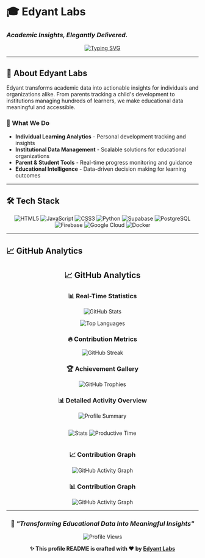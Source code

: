 # 🎓 Edyant Labs
### *Academic Insights, Elegantly Delivered.*

<div align="center">

[![Typing SVG](https://readme-typing-svg.herokuapp.com?font=Fira+Code&size=24&duration=3000&pause=1000&color=00D4FF&center=true&vCenter=true&width=600&lines=Welcome+to+Edyant+Labs;Academic+Research+%26+Innovation;Data-Driven+Solutions;Building+the+Future+of+Education)](https://git.io/typing-svg)

</div>

---

## 🚀 About Edyant Labs

Edyant transforms academic data into actionable insights for individuals and organizations alike. From parents tracking a child's development to institutions managing hundreds of learners, we make educational data meaningful and accessible.

### 🎯 What We Do
- **Individual Learning Analytics** - Personal development tracking and insights
- **Institutional Data Management** - Scalable solutions for educational organizations
- **Parent & Student Tools** - Real-time progress monitoring and guidance
- **Educational Intelligence** - Data-driven decision making for learning outcomes

---

## 🛠️ Tech Stack

<div align="center">

![HTML5](https://img.shields.io/badge/HTML5-E34F26?style=for-the-badge&logo=html5&logoColor=white)
![JavaScript](https://img.shields.io/badge/JavaScript-F7DF1E?style=for-the-badge&logo=javascript&logoColor=black)
![CSS3](https://img.shields.io/badge/CSS3-1572B6?style=for-the-badge&logo=css3&logoColor=white)
![Python](https://img.shields.io/badge/Python-3776AB?style=for-the-badge&logo=python&logoColor=white)
![Supabase](https://img.shields.io/badge/Supabase-3ECF8E?style=for-the-badge&logo=supabase&logoColor=white)
![PostgreSQL](https://img.shields.io/badge/PostgreSQL-316192?style=for-the-badge&logo=postgresql&logoColor=white)
![Firebase](https://img.shields.io/badge/Firebase-FFCA28?style=for-the-badge&logo=firebase&logoColor=black)
![Google Cloud](https://img.shields.io/badge/Google_Cloud-4285F4?style=for-the-badge&logo=google-cloud&logoColor=white)
![Docker](https://img.shields.io/badge/Docker-2496ED?style=for-the-badge&logo=docker&logoColor=white)

</div>

---

## 📈 GitHub Analytics

<div align="center">

## 📈 GitHub Analytics

<div align="center">

### 📊 Real-Time Statistics
![GitHub Stats](https://github-readme-stats.vercel.app/api?username=YOUR_USERNAME&show_icons=true&theme=dark&hide_border=true&bg_color=0D1117&title_color=00D4FF&icon_color=00D4FF&text_color=FFFFFF&count_private=true)

![Top Languages](https://github-readme-stats.vercel.app/api/top-langs/?username=YOUR_USERNAME&layout=compact&theme=dark&hide_border=true&bg_color=0D1117&title_color=00D4FF&text_color=FFFFFF)

### 🔥 Contribution Metrics
![GitHub Streak](https://streak-stats.demolab.com/?user=YOUR_USERNAME&theme=dark&hide_border=true&background=0D1117&stroke=00D4FF&ring=00D4FF&fire=FF6B6B&currStreakLabel=00D4FF)

### 🏆 Achievement Gallery
![GitHub Trophies](https://github-profile-trophy.vercel.app/?username=YOUR_USERNAME&theme=darkhub&no-frame=true&no-bg=true&margin-w=4&column=7)

### 📊 Detailed Activity Overview
![Profile Summary](https://github-profile-summary-cards.vercel.app/api/cards/profile-details?username=YOUR_USERNAME&theme=github_dark)

<div style="display: flex; justify-content: center; gap: 10px;">

![Stats](https://github-profile-summary-cards.vercel.app/api/cards/stats?username=YOUR_USERNAME&theme=github_dark)
![Productive Time](https://github-profile-summary-cards.vercel.app/api/cards/productive-time?username=YOUR_USERNAME&theme=github_dark&utcOffset=5.5)

</div>

### 📈 Contribution Graph
![GitHub Activity Graph](https://github-readme-activity-graph.vercel.app/graph?username=YOUR_USERNAME&theme=react-dark&hide_border=true&bg_color=0D1117&color=00D4FF&line=00D4FF&point=FFFFFF)

</div>

### 📊 Contribution Graph
![GitHub Activity Graph](https://github-readme-activity-graph.vercel.app/graph?username=edyant&theme=react-dark&hide_border=true&bg_color=0D1117&color=00D4FF&line=00D4FF&point=FFFFFF)

</div>

---

<div align="center">

### 🎯 *"Transforming Educational Data Into Meaningful Insights"*

![Profile Views](https://komarev.com/ghpvc/?username=edyant&color=00D4FF&style=for-the-badge)

**✨ This profile README is crafted with ❤️ by [Edyant Labs](https://github.com/edyant)**

</div>
